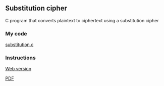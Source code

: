 ## Substitution cipher
C program that converts plaintext to ciphertext using a substitution cipher

### My code
[substitution.c](/c/substitution/substitution.c)

### Instructions
[Web version](https://cs50.harvard.edu/x/2021/psets/2/substitution/)

[PDF](/c/substitution/instructions.pdf)

